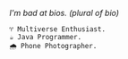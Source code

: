 *I'm bad at bios. (plural of bio)*

`♈ Multiverse Enthusiast.`<br>
`☕ Java Programmer.`<br>
`🌧️ Phone Photographer.`
